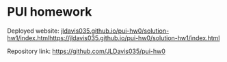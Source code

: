 # PUI homework

Deployed website: [jldavis035.github.io/pui-hw0/solution-hw1/index.html](https://jldavis035.github.io/pui-hw0/solution-hw1/index.html)https://jldavis035.github.io/pui-hw0/solution-hw1/index.html

Repository link: https://github.com/JLDavis035/pui-hw0
